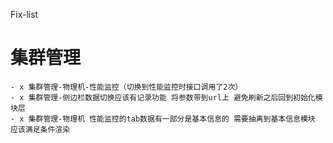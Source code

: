 Fix-list

# 集群管理

    - x 集群管理-物理机-性能监控（切换到性能监控时接口调用了2次）
    - x 集群管理-侧边栏数据切换应该有记录功能 将参数带到url上 避免刷新之后回到初始化模块层
    - x 集群管理-物理机 性能监控的tab数据有一部分是基本信息的 需要抽离到基本信息模块 应该满足条件渲染
